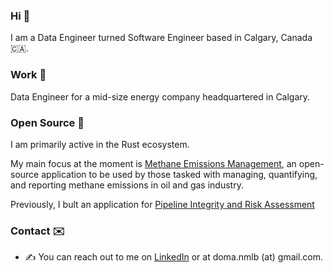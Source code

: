 ### Hi 👋
I am a Data Engineer turned Software Engineer based in Calgary, Canada 🇨🇦.

### Work 💸
Data Engineer for a mid-size energy company headquartered in Calgary.

### Open Source 🦀
I am primarily active in the Rust ecosystem.

My main focus at the moment is [Methane Emissions Management](https://github.com/nomanleftbehind/methane-emissions-management), an open-source application to be used by those tasked with managing, quantifying, and reporting methane emissions in oil and gas industry.

Previously, I bult an application for [Pipeline Integrity and Risk Assessment](https://github.com/nomanleftbehind/pipeline-integrity-app)

### Contact ✉️

* ✍️ You can reach out to me on [LinkedIn](https://www.linkedin.com/in/domasucic/) or at doma.nmlb (at) gmail.com.
